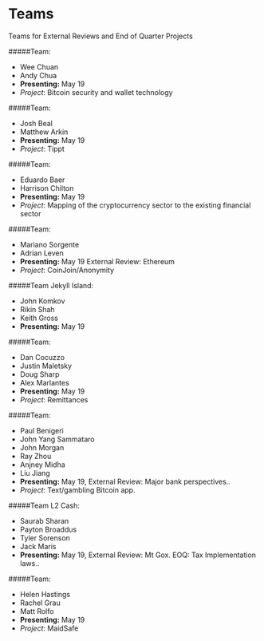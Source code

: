 Teams
=====

Teams for External Reviews and End of Quarter Projects


#####Team:
  * Wee Chuan
  * Andy Chua
  * **Presenting:** May 19
  * *Project*: Bitcoin security and wallet technology
  
#####Team:
  * Josh Beal
  * Matthew Arkin
  * **Presenting:** May 19
  * *Project*: Tippt

#####Team:
  * Eduardo Baer
  * Harrison Chilton
  * **Presenting:** May 19
  * *Project*: Mapping of the cryptocurrency sector to the existing financial sector

#####Team:
  * Mariano Sorgente
  * Adrian Leven
  * **Presenting:** May 19 External Review: Ethereum 
  * *Project*: CoinJoin/Anonymity


#####Team Jekyll Island:
  * John Komkov
  * Rikin Shah
  * Keith Gross
  * **Presenting:** May 19

#####Team:
  * Dan Cocuzzo
  * Justin Maletsky
  * Doug Sharp
  * Alex Marlantes
  * **Presenting:** May 19
  * *Project*: Remittances 

#####Team:
  * Paul Benigeri
  * John Yang Sammataro
  * John Morgan
  * Ray Zhou
  * Anjney Midha
  * Liu Jiang
  * **Presenting:** May 19, External Review: Major bank perspectives..
  * *Project*: Text/gambling Bitcoin app.

#####Team L2 Cash:
  * Saurab Sharan
  * Payton Broaddus
  * Tyler Sorenson
  * Jack Maris
  * **Presenting:** May 19, External Review: Mt Gox. EOQ: Tax Implementation laws..

#####Team:
  * Helen Hastings
  * Rachel Grau
  * Matt Rolfo
  * **Presenting:** May 19
  * *Project*: MaidSafe
  


